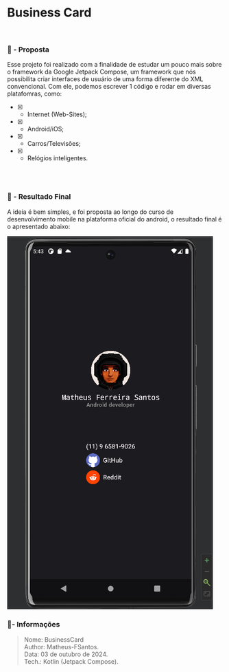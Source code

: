 # Business Card

<br/>

### 🤔 - Proposta

Esse projeto foi realizado com a finalidade de estudar um pouco mais sobre o framework da Google Jetpack Compose, um framework que nós possibilita criar interfaces de usuário de uma forma diferente do XML convencional. Com ele, podemos escrever 1 código e rodar em diversas platafomras, como:

- [x] - Internet (Web-Sites);
- [x] - Android/iOS;
- [x] - Carros/Televisões;
- [x] - Relógios inteligentes.

<br/><br/>

### 📱 - Resultado Final

A ideia é bem simples, e foi proposta ao longo do curso de desenvolvimento mobile na plataforma oficial do android, o resultado final é o apresentado abaixo:

![image](mobile.png)


### 📜- Informações
> Nome: BusinessCard<br/>
> Author: Matheus-FSantos.<br/>
> Data: 03 de outubro de 2024.<br/>
> Tech.: Kotlin (Jetpack Compose).

